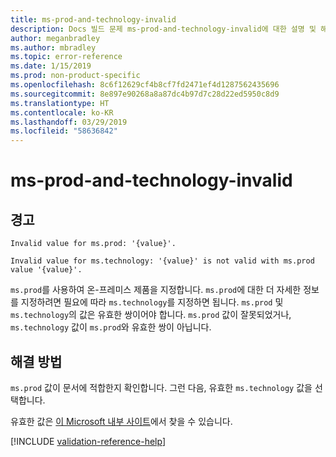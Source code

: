 ```yaml
---
title: ms-prod-and-technology-invalid
description: Docs 빌드 문제 ms-prod-and-technology-invalid에 대한 설명 및 해결 방법
author: meganbradley
ms.author: mbradley
ms.topic: error-reference
ms.date: 1/15/2019
ms.prod: non-product-specific
ms.openlocfilehash: 8c6f12629cf4b8cf7fd2471ef4d1287562435696
ms.sourcegitcommit: 8e897e90268a8a87dc4b97d7c28d22ed5950c8d9
ms.translationtype: HT
ms.contentlocale: ko-KR
ms.lasthandoff: 03/29/2019
ms.locfileid: "58636842"
---
```

# <a name="ms-prod-and-technology-invalid"></a>ms-prod-and-technology-invalid

## <a name="warning"></a>경고

`Invalid value for ms.prod: '{value}'.`

`Invalid value for ms.technology: '{value}' is not valid with ms.prod value '{value}'.`

`ms.prod`를 사용하여 온-프레미스 제품을 지정합니다. `ms.prod`에 대한 더 자세한 정보를 지정하려면 필요에 따라 `ms.technology`를 지정하면 됩니다. `ms.prod` 및 `ms.technology`의 값은 유효한 쌍이어야 합니다. `ms.prod` 값이 잘못되었거나, `ms.technology` 값이 `ms.prod`와 유효한 쌍이 아닙니다.

## <a name="resolution"></a>해결 방법

`ms.prod` 값이 문서에 적합한지 확인합니다. 그런 다음, 유효한 `ms.technology` 값을 선택합니다.

유효한 값은 [이 Microsoft 내부 사이트](https://docsmetadatatool.azurewebsites.net/allowlists)에서 찾을 수 있습니다.

<!--make sure to add this file to your includes folder and verify the path-->
[!INCLUDE [validation-reference-help](includes/validation-reference-help.md)]
